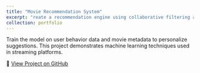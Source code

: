```yaml
---
title: "Movie Recommendation System"
excerpt: "reate a recommendation engine using collaborative filtering and content-based filtering."
collection: portfolio
---
```


Train the model on user behavior data and movie metadata to personalize suggestions. This project demonstrates machine learning techniques used in streaming platforms.


🔗 [View Project on GitHub](https://github.com/cesarjaidar/portfolio/blob/master/files/Generating%20Images%20with%20Stability%20AI.py)
